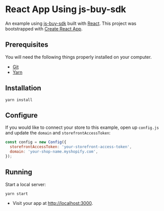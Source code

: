 # React App Using js-buy-sdk

An example using [js-buy-sdk](https://github.com/Shopify/js-buy-sdk) built with [React](https://facebook.github.io/react/). This project was bootstrapped with [Create React App](https://github.com/facebookincubator/create-react-app).

## Prerequisites

You will need the following things properly installed on your computer.

* [Git](https://git-scm.com/)
* [Yarn](https://yarnpkg.com/en/)

## Installation

```
yarn install
```

## Configure

If you would like to connect your store to this example, open up `config.js` and update the `domain` and `storefrontAccessToken`:

```js
const config = new Config({
  storefrontAccessToken: 'your-storefront-access-token',
  domain: 'your-shop-name.myshopify.com',
});
```

## Running

Start a local server:

```
yarn start
```
* Visit your app at [http://localhost:3000](http://localhost:3000).
